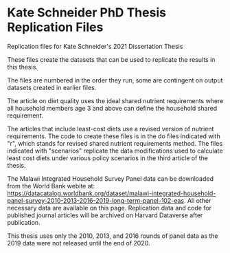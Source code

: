 # Kate Schneider PhD Thesis Replication Files
 Replication files for Kate Schneider's 2021 Dissertation Thesis

These files create the datasets that can be used to replicate the results in this thesis.

The files are numbered in the order they run, some are contingent on output datasets created in earlier files. 

The article on diet quality uses the ideal shared nutrient requirements where all household members age 3 and above can define the household shared requirement. 

The articles that include least-cost diets use a revised version of nutrient requirements. The code to create these files is in the do files indicated with "r", which stands for revised shared nutrient requirements method. The files indicated with "scenarios" replicate the data modifications used to calculate least cost diets under various policy scenarios in the third article of the thesis.

The Malawi Integrated Household Survey Panel data can be downloaded from the World Bank webite at: https://datacatalog.worldbank.org/dataset/malawi-integrated-household-panel-survey-2010-2013-2016-2019-long-term-panel-102-eas. All other necessary data are available on this page. Replication data and code for published journal articles will be archived on Harvard Dataverse after publication.

This thesis uses only the 2010, 2013, and 2016 rounds of panel data as the 2019 data were not released until the end of 2020.
